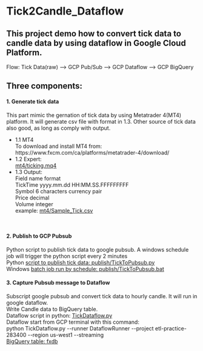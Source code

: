 # Tick2Candle_Dataflow
<h2>This project demo how to convert tick data to candle data by using dataflow in Google Cloud Platform.</h2>
<p>Flow: Tick Data(raw) --> GCP Pub/Sub --> GCP Dataflow --> GCP BigQuery</p>
<h2>Three components:</h2>
<h4>1. Generate tick data</h4>
   This part mimic the gernation of tick data by using Metatrader 4(MT4) platform. It will generate csv file with format in 1.3. Other source of tick data also good, as long as comply with output.<br>

<ul>
<li>
1.1 MT4<br>
    To download and install MT4 from:<br>
    https://www.fxcm.com/ca/platforms/metatrader-4/download/<br>
</li>
<li>
1.2 Expert:<br>
    <a href="https://github.com/brianjrmo/Tick2Candle_Dataflow/blob/main/mt4/ticking.mq4">mt4/ticking.mq4</a><br>
</li>
<li>
1.3 Output:<br>
    Field name    format<br>
    TickTime      yyyy.mm.dd HH:MM.SS.FFFFFFFFF<br>
    Symbol        6 characters currency pair<br>
    Price         decimal<br>
    Volume        integer<br>
    example: <a href="https://github.com/brianjrmo/Tick2Candle_Dataflow/blob/main/mt4/Sample_Tick.csv">mt4/Sample_Tick.csv</a><br>
</li>
</ul>
<br>
<h4>2. Publish to GCP Pubsub</h4>
   Python script to publish tick data to google pubsub. A windows schedule job will trigger the python script every 2 minutes<br>
   Python <a href="https://github.com/brianjrmo/Tick2Candle_Dataflow/blob/main/publish/TickToPubsub.py">script to publish tick data: publish/TickToPubsub.py</a><br>
   Windows <a href="https://github.com/brianjrmo/Tick2Candle_Dataflow/blob/main/publish/TickToPubsub.bat">batch job run by schedule: publish/TickToPubsub.bat</a><br>


<h4>3. Capture Pubsub message to Dataflow</h4>
   Subscript google pubsub and convert tick data to hourly candle. It will run in google dataflow.<br>
   Write Candle data to BigQuery table.<br>
   Dataflow script in python: <a href="https://github.com/brianjrmo/Tick2Candle_Dataflow/blob/main/TickDataflow.py">TickDataflow.py</a><br>
   Dataflow start from GCP terminal  with this command:<br>
   python TickDataflow.py  --runner DataflowRunner --project etl-practice-283400 --region us-west1 --streaming<br>
   <a href="https://console.cloud.google.com/bigquery?project=etl-practice-283400&authuser=0&ws=!1m5!1m4!4m3!1setl-practice-283400!2sbeamlab!3sfxdb&d=beamlab&p=etl-practice-283400&t=fxdb&page=table">BigQuery table: fxdb</a>
   